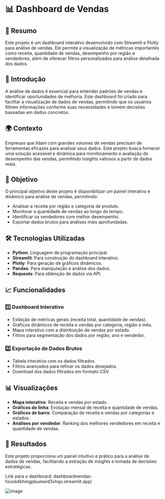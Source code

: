 # 📊 Dashboard de Vendas

## 📌 Resumo
Este projeto é um dashboard interativo desenvolvido com Streamlit e Plotly para análise de vendas. Ele permite a visualização de métricas importantes como receita, quantidade de vendas, desempenho por região e vendedores, além de oferecer filtros personalizados para análise detalhada dos dados.

## 📖 Introdução
A análise de dados é essencial para entender padrões de vendas e identificar oportunidades de melhoria. Este dashboard foi criado para facilitar a visualização de dados de vendas, permitindo que os usuários filtrem informações conforme suas necessidades e tomem decisões baseadas em dados concretos.

## 🌍 Contexto
Empresas que lidam com grandes volumes de vendas precisam de ferramentas eficazes para analisar seus dados. Este projeto busca fornecer uma solução acessível e dinâmica para monitoramento e avaliação do desempenho das vendas, permitindo insights valiosos a partir de dados reais.

## 🎯 Objetivo
O principal objetivo deste projeto é disponibilizar um painel interativo e dinâmico para análise de vendas, permitindo:
- Analisar a receita por região e categoria de produto.
- Monitorar a quantidade de vendas ao longo do tempo.
- Identificar os vendedores com melhor desempenho.
- Exportar dados brutos para análises mais aprofundadas.

## 🛠 Tecnologias Utilizadas
- **Python**: Linguagem de programação principal.
- **Streamlit**: Para construção do dashboard interativo.
- **Plotly**: Para geração de gráficos dinâmicos.
- **Pandas**: Para manipulação e análise dos dados.
- **Requests**: Para obtenção de dados via API.

## 📈 Funcionalidades
### 1️⃣ Dashboard Interativo
- Exibição de métricas gerais (receita total, quantidade de vendas).
- Gráficos dinâmicos de receita e vendas por categoria, região e mês.
- Mapa interativo com a distribuição de vendas por estado.
- Filtros para segmentação dos dados por região, ano e vendedor.

### 2️⃣ Exportação de Dados Brutos
- Tabela interativa com os dados filtrados.
- Filtros avançados para refinar os dados desejados.
- Download dos dados filtrados em formato CSV.

## 📊 Visualizações
- **Mapa interativo**: Receita e vendas por estado.
- **Gráficos de linha**: Evolução mensal de receita e quantidade de vendas.
- **Gráficos de barra**: Comparação de receita e vendas por categorias e estados.
- **Análises por vendedor**: Ranking dos melhores vendedores em receita e quantidade de vendas.

## 📌 Resultados
Este projeto proporciona um painel intuitivo e prático para a análise de dados de vendas, facilitando a extração de insights e tomada de decisões estratégicas.

Link para o dashboard: dashboardvendas-hsoxk4khmgpbumerd3vhqo.streamlit.app/

![image](https://github.com/user-attachments/assets/eb4b29f5-4495-4dfb-8859-221d3f4f9ba6)
